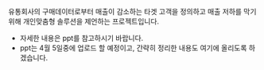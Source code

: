 유통회사의 구매데이터로부터 매출이 감소하는 타겟 고객을 정의하고 매출 저하를 막기 위해 개인맞춤형 솔루션을 제언하는 프로젝트입니다.

- 자세한 내용은 ppt를 참고하시기 바랍니다.
- ppt는 4월 5일중에 업로드 할 예정이고, 간략히 정리한 내용도 여기에 올리도록 하겠습니다.
